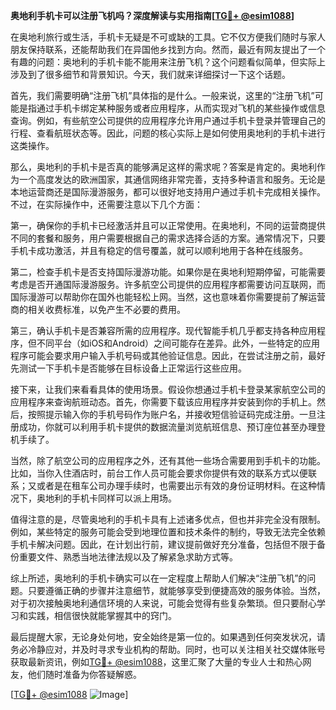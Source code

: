**奥地利手机卡可以注册飞机吗？深度解读与实用指南[[TG💪+ @esim1088](https://t.me/s/esim1088)]**

在奥地利旅行或生活，手机卡无疑是不可或缺的工具。它不仅方便我们随时与家人朋友保持联系，还能帮助我们在异国他乡找到方向。然而，最近有网友提出了一个有趣的问题：奥地利的手机卡能不能用来注册飞机？这个问题看似简单，但实际上涉及到了很多细节和背景知识。今天，我们就来详细探讨一下这个话题。

首先，我们需要明确“注册飞机”具体指的是什么。一般来说，这里的“注册飞机”可能是指通过手机卡绑定某种服务或者应用程序，从而实现对飞机的某些操作或信息查询。例如，有些航空公司提供的应用程序允许用户通过手机卡登录并管理自己的行程、查看航班状态等。因此，问题的核心实际上是如何使用奥地利的手机卡进行这类操作。

那么，奥地利的手机卡是否真的能够满足这样的需求呢？答案是肯定的。奥地利作为一个高度发达的欧洲国家，其通信网络非常完善，支持多种语言和服务。无论是本地运营商还是国际漫游服务，都可以很好地支持用户通过手机卡完成相关操作。不过，在实际操作中，还需要注意以下几个方面：

第一，确保你的手机卡已经激活并且可以正常使用。在奥地利，不同的运营商提供不同的套餐和服务，用户需要根据自己的需求选择合适的方案。通常情况下，只要手机卡成功激活，并且有稳定的信号覆盖，就可以顺利地用于各种在线服务。

第二，检查手机卡是否支持国际漫游功能。如果你是在奥地利短期停留，可能需要考虑是否开通国际漫游服务。许多航空公司提供的应用程序都需要访问互联网，而国际漫游可以帮助你在国外也能轻松上网。当然，这也意味着你需要提前了解运营商的相关收费标准，以免产生不必要的费用。

第三，确认手机卡是否兼容所需的应用程序。现代智能手机几乎都支持各种应用程序，但不同平台（如iOS和Android）之间可能存在差异。此外，一些特定的应用程序可能会要求用户输入手机号码或其他验证信息。因此，在尝试注册之前，最好先测试一下手机卡是否能够在目标设备上正常运行这些应用。

接下来，让我们来看看具体的使用场景。假设你想通过手机卡登录某家航空公司的应用程序来查询航班动态。首先，你需要下载该应用程序并安装到你的手机上。然后，按照提示输入你的手机号码作为账户名，并接收短信验证码完成注册。一旦注册成功，你就可以利用手机卡提供的数据流量浏览航班信息、预订座位甚至办理登机手续了。

当然，除了航空公司的应用程序之外，还有其他一些场合需要用到手机卡的功能。比如，当你入住酒店时，前台工作人员可能会要求你提供有效的联系方式以便联系；又或者是在租车公司办理手续时，也需要出示有效的身份证明材料。在这种情况下，奥地利的手机卡同样可以派上用场。

值得注意的是，尽管奥地利的手机卡具有上述诸多优点，但也并非完全没有限制。例如，某些特定的服务可能会受到地理位置和技术条件的制约，导致无法完全依赖手机卡解决问题。因此，在计划出行前，建议提前做好充分准备，包括但不限于备份重要文件、熟悉当地法律法规以及了解紧急求助方式等。

综上所述，奥地利的手机卡确实可以在一定程度上帮助人们解决“注册飞机”的问题。只要遵循正确的步骤并注意细节，就能够享受到便捷高效的服务体验。当然，对于初次接触奥地利通信环境的人来说，可能会觉得有些复杂繁琐。但只要耐心学习和实践，相信很快就能掌握其中的窍门。

最后提醒大家，无论身处何地，安全始终是第一位的。如果遇到任何突发状况，请务必冷静应对，并及时寻求专业机构的帮助。同时，也可以关注相关社交媒体账号获取最新资讯，例如[TG💪+ @esim1088](https://t.me/s/esim1088)，这里汇聚了大量的专业人士和热心网友，他们随时准备为你答疑解惑。

[[TG💪+ @esim1088](https://t.me/s/esim1088) ![Image](https://i.postimg.cc/4NQfJmqS/Snipaste-2025-05-13-00-14-12.png)]